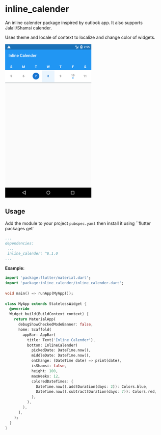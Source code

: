 # inline_calender

An inline calender package inspired by outlook app. It also supports Jalali/Shamsi calender.

Uses theme and locale of context to localize and change color of widgets.

<img src="https://github.com/omidh28/flutter_inline_calender/blob/master/screenshots/screenshot_01.png?raw=true" height="500">


## Usage

Add the module to your project ``pubspec.yaml`` then install it using ``flutter packages get`


``` yaml
...
dependencies:
 ...
 inline_calender: ^0.1.0
...
```

**Example:**

``` Dart
import 'package:flutter/material.dart';
import 'package:inline_calender/inline_calender.dart';

void main() => runApp(MyApp());

class MyApp extends StatelessWidget {
  @override
  Widget build(BuildContext context) {
    return MaterialApp(
      debugShowCheckedModeBanner: false,
      home: Scaffold(
        appBar: AppBar(
          title: Text('Inline Calender'),
          bottom: InlineCalender(
            pickedDate: DateTime.now(),
            middleDate: DateTime.now(),
            onChange: (DateTime date) => print(date),
            isShamsi: false,
            height: 100,
            maxWeeks: 12,
            coloredDateTimes: {
              DateTime.now().add(Duration(days: 2)): Colors.blue,
              DateTime.now().subtract(Duration(days: 7)): Colors.red,
            },
          ),
        ),
      ),
    );
  }
}
```